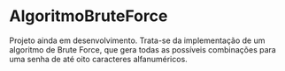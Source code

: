 # AlgoritmoBruteForce
Projeto ainda em desenvolvimento. Trata-se da implementação de um algoritmo de Brute Force, que gera todas as possíveis combinações para uma senha de até oito caracteres alfanuméricos.

